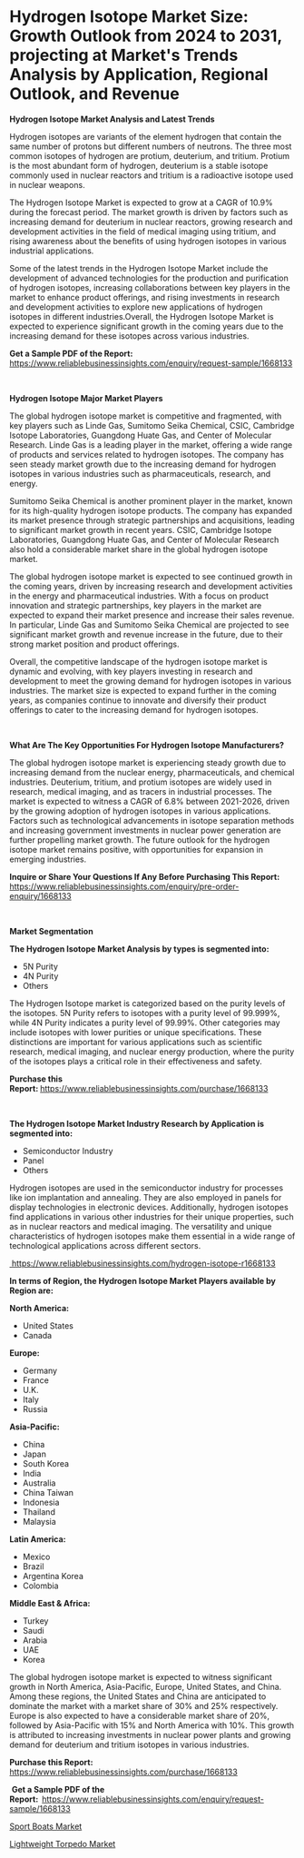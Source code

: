 <p><h1>Hydrogen Isotope Market Size: Growth Outlook from 2024 to 2031, projecting at Market's Trends Analysis by Application, Regional Outlook, and Revenue</h1></p><p><strong>Hydrogen Isotope Market Analysis and Latest Trends</strong></p>
<p><p>Hydrogen isotopes are variants of the element hydrogen that contain the same number of protons but different numbers of neutrons. The three most common isotopes of hydrogen are protium, deuterium, and tritium. Protium is the most abundant form of hydrogen, deuterium is a stable isotope commonly used in nuclear reactors and tritium is a radioactive isotope used in nuclear weapons.</p><p>The Hydrogen Isotope Market is expected to grow at a CAGR of 10.9% during the forecast period. The market growth is driven by factors such as increasing demand for deuterium in nuclear reactors, growing research and development activities in the field of medical imaging using tritium, and rising awareness about the benefits of using hydrogen isotopes in various industrial applications.</p><p>Some of the latest trends in the Hydrogen Isotope Market include the development of advanced technologies for the production and purification of hydrogen isotopes, increasing collaborations between key players in the market to enhance product offerings, and rising investments in research and development activities to explore new applications of hydrogen isotopes in different industries.Overall, the Hydrogen Isotope Market is expected to experience significant growth in the coming years due to the increasing demand for these isotopes across various industries.</p></p>
<p><strong>Get a Sample PDF of the Report:&nbsp;</strong> <a href="https://www.reliablebusinessinsights.com/enquiry/request-sample/1668133">https://www.reliablebusinessinsights.com/enquiry/request-sample/1668133</a></p>
<p>&nbsp;</p>
<p><strong>Hydrogen Isotope Major Market Players</strong></p>
<p><p>The global hydrogen isotope market is competitive and fragmented, with key players such as Linde Gas, Sumitomo Seika Chemical, CSIC, Cambridge Isotope Laboratories, Guangdong Huate Gas, and Center of Molecular Research. Linde Gas is a leading player in the market, offering a wide range of products and services related to hydrogen isotopes. The company has seen steady market growth due to the increasing demand for hydrogen isotopes in various industries such as pharmaceuticals, research, and energy.</p><p>Sumitomo Seika Chemical is another prominent player in the market, known for its high-quality hydrogen isotope products. The company has expanded its market presence through strategic partnerships and acquisitions, leading to significant market growth in recent years. CSIC, Cambridge Isotope Laboratories, Guangdong Huate Gas, and Center of Molecular Research also hold a considerable market share in the global hydrogen isotope market.</p><p>The global hydrogen isotope market is expected to see continued growth in the coming years, driven by increasing research and development activities in the energy and pharmaceutical industries. With a focus on product innovation and strategic partnerships, key players in the market are expected to expand their market presence and increase their sales revenue. In particular, Linde Gas and Sumitomo Seika Chemical are projected to see significant market growth and revenue increase in the future, due to their strong market position and product offerings.</p><p>Overall, the competitive landscape of the hydrogen isotope market is dynamic and evolving, with key players investing in research and development to meet the growing demand for hydrogen isotopes in various industries. The market size is expected to expand further in the coming years, as companies continue to innovate and diversify their product offerings to cater to the increasing demand for hydrogen isotopes.</p></p>
<p>&nbsp;</p>
<p><strong>What Are The Key Opportunities For Hydrogen Isotope Manufacturers?</strong></p>
<p><p>The global hydrogen isotope market is experiencing steady growth due to increasing demand from the nuclear energy, pharmaceuticals, and chemical industries. Deuterium, tritium, and protium isotopes are widely used in research, medical imaging, and as tracers in industrial processes. The market is expected to witness a CAGR of 6.8% between 2021-2026, driven by the growing adoption of hydrogen isotopes in various applications. Factors such as technological advancements in isotope separation methods and increasing government investments in nuclear power generation are further propelling market growth. The future outlook for the hydrogen isotope market remains positive, with opportunities for expansion in emerging industries.</p></p>
<p><strong>Inquire or Share Your Questions If Any Before Purchasing This Report:</strong> <a href="https://www.reliablebusinessinsights.com/enquiry/pre-order-enquiry/1668133">https://www.reliablebusinessinsights.com/enquiry/pre-order-enquiry/1668133</a></p>
<p>&nbsp;</p>
<p><strong>Market Segmentation</strong></p>
<p><strong>The Hydrogen Isotope Market Analysis by types is segmented into:</strong></p>
<p><ul><li>5N Purity</li><li>4N Purity</li><li>Others</li></ul></p>
<p><p>The Hydrogen Isotope market is categorized based on the purity levels of the isotopes. 5N Purity refers to isotopes with a purity level of 99.999%, while 4N Purity indicates a purity level of 99.99%. Other categories may include isotopes with lower purities or unique specifications. These distinctions are important for various applications such as scientific research, medical imaging, and nuclear energy production, where the purity of the isotopes plays a critical role in their effectiveness and safety.</p></p>
<p><strong>Purchase this Report:&nbsp;</strong><a href="https://www.reliablebusinessinsights.com/purchase/1668133">https://www.reliablebusinessinsights.com/purchase/1668133</a></p>
<p>&nbsp;</p>
<p><strong>The Hydrogen Isotope Market Industry Research by Application is segmented into:</strong></p>
<p><ul><li>Semiconductor Industry</li><li>Panel</li><li>Others</li></ul></p>
<p><p>Hydrogen isotopes are used in the semiconductor industry for processes like ion implantation and annealing. They are also employed in panels for display technologies in electronic devices. Additionally, hydrogen isotopes find applications in various other industries for their unique properties, such as in nuclear reactors and medical imaging. The versatility and unique characteristics of hydrogen isotopes make them essential in a wide range of technological applications across different sectors.</p></p>
<p><a href="https://www.reliablebusinessinsights.com/hydrogen-isotope-r1668133">&nbsp;https://www.reliablebusinessinsights.com/hydrogen-isotope-r1668133</a></p>
<p><strong>In terms of Region, the Hydrogen Isotope Market Players available by Region are:</strong></p>
<p>
    <p> <strong> North America: </strong>
        <ul>
            <li>United States</li>
            <li>Canada</li>
        </ul>
        </p> 
    <p> <strong> Europe: </strong>
        <ul>
            <li>Germany</li>
            <li>France</li>
            <li>U.K.</li>
            <li>Italy</li>
            <li>Russia</li>
        </ul>
        </p> 
    <p> <strong> Asia-Pacific: </strong>
        <ul>
            <li>China</li>
            <li>Japan</li>
            <li>South Korea</li>
            <li>India</li>
            <li>Australia</li>
            <li>China Taiwan</li>
            <li>Indonesia</li>
            <li>Thailand</li>
            <li>Malaysia</li>
        </ul>
        </p> 
    <p> <strong> Latin America: </strong>
        <ul>
            <li>Mexico</li>
            <li>Brazil</li>
            <li>Argentina Korea</li>
            <li>Colombia</li>
        </ul>
        </p> 
    <p> <strong> Middle East & Africa: </strong>
        <ul>
            <li>Turkey</li>
            <li>Saudi</li>
            <li>Arabia</li>
            <li>UAE</li>
            <li>Korea</li>
        </ul>
    </p>
    </p>
<p><p>The global hydrogen isotope market is expected to witness significant growth in North America, Asia-Pacific, Europe, United States, and China. Among these regions, the United States and China are anticipated to dominate the market with a market share of 30% and 25% respectively. Europe is also expected to have a considerable market share of 20%, followed by Asia-Pacific with 15% and North America with 10%. This growth is attributed to increasing investments in nuclear power plants and growing demand for deuterium and tritium isotopes in various industries.</p></p>
<p><strong>Purchase this Report: </strong><a href="https://www.reliablebusinessinsights.com/purchase/1668133">https://www.reliablebusinessinsights.com/purchase/1668133</a></p>
<p>&nbsp;<strong>Get a Sample PDF of the Report:&nbsp;&nbsp;</strong><a href="https://www.reliablebusinessinsights.com/enquiry/request-sample/1668133">https://www.reliablebusinessinsights.com/enquiry/request-sample/1668133</a></p>
<p><strong></strong></p>
<p><p><a href="https://github.com/lairestrong/Market-Research-Report-List-1/blob/main/sport-boats-market.md">Sport Boats Market</a></p><p><a href="https://github.com/msLonKoss78/Market-Research-Report-List-1/blob/main/lightweight-torpedo-market.md">Lightweight Torpedo Market</a></p></p>